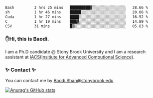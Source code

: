 <!--START_SECTION:waka-->

```txt
Bash         3 hrs 25 mins   █████████▓░░░░░░░░░░░░░░░   38.66 %
sh           1 hr 46 mins    █████░░░░░░░░░░░░░░░░░░░░   20.06 %
Cuda         1 hr 27 mins    ████░░░░░░░░░░░░░░░░░░░░░   16.52 %
C            1 hr 19 mins    ███▓░░░░░░░░░░░░░░░░░░░░░   14.89 %
CSV          31 mins         █▒░░░░░░░░░░░░░░░░░░░░░░░   05.83 %
```

<!--END_SECTION:waka-->

### ✋Hi, this is Baodi. 

I am a Ph.D candidate @ Stony Brook University and I am a research assistant at [IACS(Insitiute for Advanced Computional Science)](https://iacs.stonybrook.edu/).

### ✨ Contact ✨

You can contact me by [Baodi.Shan@stonybrook.edu](mailto:Baodi.Shan@stonybrook.edu)

[![Anurag's GitHub stats](https://github-readme-stats.vercel.app/api?username=lwshanbd&theme=jolly&show_icons=true&count_private=true&include_all_commits=true)](https://github.com/anuraghazra/github-readme-stats)



<!--
**lwshanbd/lwshanbd** is a ✨ _special_ ✨ repository because its `README.md` (this file) appears on your GitHub profile.

Here are some ideas to get you started:

- 🔭 I’m currently working on ...
- 🌱 I’m currently learning ...
- 👯 I’m looking to collaborate on ...
- 🤔 I’m looking for help with ...
- 💬 Ask me about ...
- 📫 How to reach me: ...
- 😄 Pronouns: ...
- ⚡ Fun fact: ...
-->
